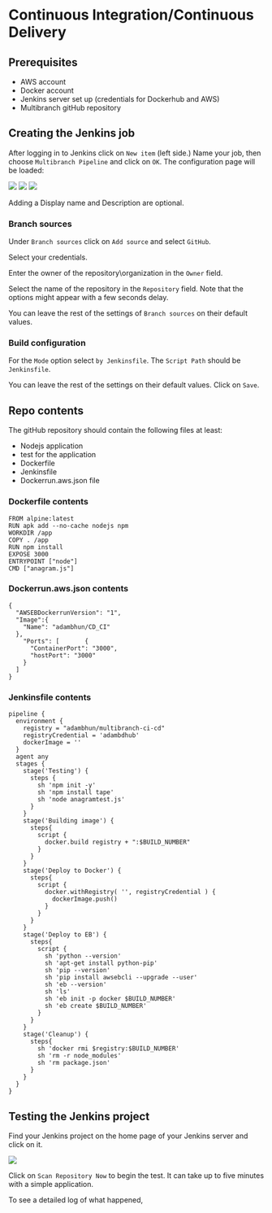 # Continuous Integration/Continuous Delivery

## Prerequisites

- AWS account
- Docker account
- Jenkins server set up (credentials for Dockerhub and AWS)
- Multibranch gitHub repository

## Creating the Jenkins job

After logging in to Jenkins click on `New item` (left side.) Name your job, then choose `Multibranch Pipeline` and click on `OK`. The configuration page will be loaded:

<img src="assets/conf1.png">
<img src="assets/conf2.png">
<img src="assets/conf3.png">

Adding a Display name and Description are optional.

### Branch sources

Under `Branch sources` click on `Add source` and select `GitHub`.

Select your credentials.

Enter the owner of the repository\organization in the `Owner` field.

Select the name of the repository in the `Repository` field. Note that the options might appear with a few seconds delay.

You can leave the rest of the settings of `Branch sources` on their default values.

### Build configuration

For the `Mode` option select `by Jenkinsfile`.
The `Script Path` should be `Jenkinsfile`.

You can leave the rest of the settings on their default values. Click on `Save`.

## Repo contents

The gitHub repository should contain the following files at least:
- Nodejs application
- test for the application
- Dockerfile
- Jenkinsfile
- Dockerrun.aws.json file

### Dockerfile contents
```
FROM alpine:latest
RUN apk add --no-cache nodejs npm
WORKDIR /app
COPY . /app
RUN npm install
EXPOSE 3000
ENTRYPOINT ["node"]
CMD ["anagram.js"]
```

### Dockerrun.aws.json contents
```
{     
  "AWSEBDockerrunVersion": "1",          
  "Image":{       
    "Name": "adambhun/CD_CI"     
  },     
    "Ports": [       {         
      "ContainerPort": "3000",
      "hostPort": "3000"
    }     
  ]   
}
```

### Jenkinsfile contents

```
pipeline {
  environment {
    registry = "adambhun/multibranch-ci-cd"
    registryCredential = 'adambdhub'
    dockerImage = ''
  }
  agent any
  stages {
    stage('Testing') {
      steps {
        sh 'npm init -y'
        sh 'npm install tape'
        sh 'node anagramtest.js'
      }
    }
    stage('Building image') {
      steps{
        script {
          docker.build registry + ":$BUILD_NUMBER"
        }
      }
    }
    stage('Deploy to Docker') {
      steps{
        script {
          docker.withRegistry( '', registryCredential ) {
            dockerImage.push()
          }
        }
      }
    }
    stage('Deploy to EB') {
      steps{
        script {
          sh 'python --version'
          sh 'apt-get install python-pip'
          sh 'pip --version'
          sh 'pip install awsebcli --upgrade --user'
          sh 'eb --version'
          sh 'ls'
          sh 'eb init -p docker $BUILD_NUMBER'
          sh 'eb create $BUILD_NUMBER'
        }
      }
    }
    stage('Cleanup') {
      steps{
        sh 'docker rmi $registry:$BUILD_NUMBER'
        sh 'rm -r node_modules'
        sh 'rm package.json'
      }
    }
  }
}
```

## Testing the Jenkins project

Find your Jenkins project on the home page of your Jenkins server and click on it.

<img src="assets/testci.png">

Click on `Scan Repository Now` to begin the test. It can take up to five minutes with a simple application.

To see a detailed log of what happened, 